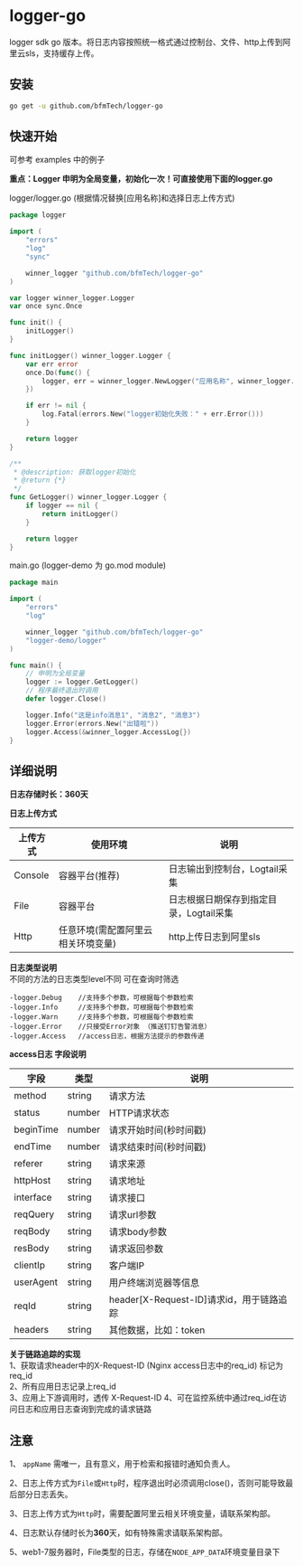# logger-go

logger sdk go 版本。将日志内容按照统一格式通过控制台、文件、http上传到阿里云sls，支持缓存上传。


## 安装

```bash
go get -u github.com/bfmTech/logger-go
```

## 快速开始

可参考 examples 中的例子

**重点：Logger 申明为全局变量，初始化一次！可直接使用下面的logger.go**

logger/logger.go (根据情况替换[应用名称]和选择日志上传方式)
```go
package logger

import (
	"errors"
	"log"
	"sync"

	winner_logger "github.com/bfmTech/logger-go"
)

var logger winner_logger.Logger
var once sync.Once

func init() {
	initLogger()
}

func initLogger() winner_logger.Logger {
	var err error
	once.Do(func() {
		logger, err = winner_logger.NewLogger("应用名称", winner_logger.Console) // winner_logger.Console、winner_logger.File、winner_logger.Http
	})

	if err != nil {
		log.Fatal(errors.New("logger初始化失败：" + err.Error()))
	}

	return logger
}

/**
 * @description: 获取logger初始化
 * @return {*}
 */
func GetLogger() winner_logger.Logger {
	if logger == nil {
		return initLogger()
	}

	return logger
}
```

main.go (logger-demo 为 go.mod module)

```go
package main

import (
	"errors"
	"log"

	winner_logger "github.com/bfmTech/logger-go"
	"logger-demo/logger"
)

func main() {
    // 申明为全局变量
	logger := logger.GetLogger()
    // 程序最终退出时调用
	defer logger.Close()

	logger.Info("这是info消息1", "消息2", "消息3")
	logger.Error(errors.New("出错啦"))
	logger.Access(&winner_logger.AccessLog{})
}
```


## 详细说明

**日志存储时长：360天**

**日志上传方式**

|  上传方式   | 使用环境  | 说明  |
|  ----  | ----  | ----  |
| Console  | 容器平台(推荐) | 日志输出到控制台，Logtail采集 |
| File  | 容器平台 | 日志根据日期保存到指定目录，Logtail采集 |
| Http  | 任意环境(需配置阿里云相关环境变量) | http上传日志到阿里sls |

**日志类型说明**  
不同的方法的日志类型level不同 可在查询时筛选
```code
-logger.Debug    //支持多个参数，可根据每个参数检索
-logger.Info     //支持多个参数，可根据每个参数检索
-logger.Warn     //支持多个参数，可根据每个参数检索
-logger.Error    //只接受Error对象 （推送钉钉告警消息）
-logger.Access   //access日志，根据方法提示的参数传递
```

**access日志 字段说明**

|  字段   | 类型  | 说明  |
|  ----  | ----  | ----  |
| method  | string | 请求方法 |
| status  | number | HTTP请求状态 |
| beginTime  | number | 请求开始时间(秒时间戳) |
| endTime  | number | 请求结束时间(秒时间戳) |
| referer  | string | 请求来源 |
| httpHost  | string | 请求地址 |
| interface  | string | 请求接口 |
| reqQuery  | string | 请求url参数 |
| reqBody  | string | 请求body参数 |
| resBody  | string | 请求返回参数 |
| clientIp  | string | 客户端IP |
| userAgent  | string | 用户终端浏览器等信息  |
| reqId  | string | header[X-Request-ID]请求id，用于链路追踪 |
| headers  | string | 其他数据，比如：token |

**关于链路追踪的实现**  
1、获取请求header中的X-Request-ID (Nginx access日志中的req_id) 标记为req_id  
2、所有应用日志记录上req_id  
3、应用上下游调用时，透传 X-Request-ID
4、可在监控系统中通过req_id在访问日志和应用日志查询到完成的请求链路

## 注意
1、 `appName` 需唯一，且有意义，用于检索和报错时通知负责人。

2、日志上传方式为`File`或`Http`时，程序退出时必须调用close()，否则可能导致最后部分日志丢失。

3、日志上传方式为`Http`时，需要配置阿里云相关环境变量，请联系架构部。

4、日志默认存储时长为**360**天，如有特殊需求请联系架构部。

5、web1-7服务器时，File类型的日志，存储在`NODE_APP_DATA`环境变量目录下